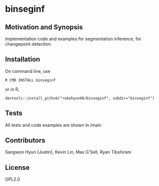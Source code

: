 # binseginf

## Motivation and Synopsis
Implementation code and examples for segmentation inference, for changepoint
detection.

## Installation
On command line, use
~~~~
R CMD INSTALL binseginf
~~~~
or in R,
~~~~
devtools::install_github("robohyun66/binseginf", subdir="binseginf")
~~~~

## Tests
All tests and code examples are shown in /main

## Contributors
Sangwon Hyun (Justin), Kevin Lin, Max G'Sell, Ryan Tibshirani

## License
GPL2.0
